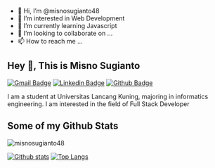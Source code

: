 - 👋 Hi, I’m @misnosugianto48
- 👀 I’m interested in Web Development
- 🌱 I’m currently learning Javascript
- 💞️ I’m looking to collaborate on ...
- 📫 How to reach me ...

## Hey 👋, This is Misno Sugianto
[![Gmail Badge](https://img.shields.io/badge/-misnosugianto48@gmail.com-c14438?style=flat&logo=Gmail&logoColor=white&link=mailto:misnosugianto48@gmail.com)](mailto:misnosugianto48@gmail.com) 
[![Linkedin Badge](https://img.shields.io/badge/-misnosugianto48-0072b1?style=flat&logo=Linkedin&logoColor=white&link=https://www.linkedin.com/in/misnosugianto48/)](https://www.linkedin.com/in/misnosugianto48/) [![Github Badge](https://img.shields.io/badge/-misnosugianto48-grey?style=flat&logo=github&logoColor=white&link=https://github.com/misnosugianto48/)](https://www.github.com/misnosugianto48/) <p align='left'>I am a student at Universitas Lancang Kuning, majoring in informatics engineering. I  am interested in the field of Full Stack Developer</p>
## Some of my Github Stats
<p align=left> <img src=https://komarev.com/ghpvc/?username=misnosugianto48 alt=misnosugianto48 /> </p>

[![Github stats](https://github-readme-stats.vercel.app/api?username=misnosugianto48&show_icons=true&include_all_commits=true)](https://github.com/misnosugianto48/github-readme-stats)
[![Top Langs](https://github-readme-stats.vercel.app/api/top-langs/?username=misnosugianto48&layout=compact)](https://github.com/misnosugianto48/github-readme-stats)

